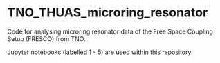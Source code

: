 # TNO_THUAS_microring_resonator
Code for analysing microring resonator data of the Free Space Coupling Setup (FRESCO) from TNO.

Jupyter notebooks (labelled 1 - 5) are used within this repository.
